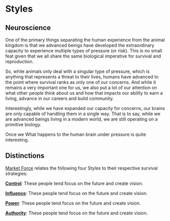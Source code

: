# Styles


## Neuroscience
One of the primary things separating the human experience from the animal kingdom is that we advanced beings have developed the extraordinary capacity to experience multiple types of pressure (or risk). This is no small feat given that we all share the same biological imperative for survival and reproduction.

So, while animals only deal with a singular type of pressure, which is anything that represents a threat to their lives, humans have advanced to the point where survival ranks as only one of our concerns. And while it remains a very important one for us, we also put a lot of our attention on what other people think about us and how that impacts our ability to earn a living, advance in our careers and build community.

Interestingly, while we have expanded our capacity for concerns, our brains are only capable of handling them in a single way. That is to say, while we are advanced beings living in a modern world, we are still operating on a primitive biology.

Once we What happens to the human brain under pressure is quite interesting.


## Distinctions
[Market Force](www.marketforceglobal.com) relates the following four Styles to their respective survival strategies:

**[Control](control.md)**: These people tend focus on the future and create vision.

**[Influence](influence.md)**: These people tend focus on the future and create vision.

**[Power](power.md)**: These people tend focus on the future and create vision.

**[Authority](authority.md)**: These people tend focus on the future and create vision.
